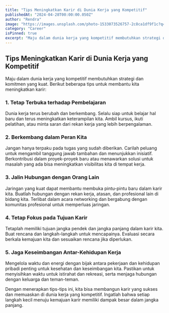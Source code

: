 ```yaml
---
title: "Tips Meningkatkan Karir di Dunia Kerja yang Kompetitif"
publishedAt: "2024-04-28T00:00:00.050Z"
author: "Rendra"
image: "https://images.unsplash.com/photo-1533073526757-2c8ca1df9f1c?q=80&w=2370&auto=format&fit=crop"
category: "Career"
isPinned: true
excerpt: "Maju dalam dunia kerja yang kompetitif membutuhkan strategi dan komitmen yang kuat. Berikut beberapa tips untuk membantu kita meningkatkan karir"
---
```


## **Tips Meningkatkan Karir di Dunia Kerja yang Kompetitif**

Maju dalam dunia kerja yang kompetitif membutuhkan strategi dan komitmen yang kuat. Berikut beberapa tips untuk membantu kita meningkatkan karir:

### 1. **Tetap Terbuka terhadap Pembelajaran**

Dunia kerja terus berubah dan berkembang. Selalu siap untuk belajar hal baru dan terus meningkatkan keterampilan kita. Ambil kursus, ikuti pelatihan, atau minta saran dari rekan kerja yang lebih berpengalaman.

### 2. **Berkembang dalam Peran Kita**

Jangan hanya terpaku pada tugas yang sudah diberikan. Carilah peluang untuk mengambil tanggung jawab tambahan dan menunjukkan inisiatif. Berkontribusi dalam proyek-proyek baru atau menawarkan solusi untuk masalah yang ada bisa meningkatkan visibilitas kita di tempat kerja.

### 3. **Jalin Hubungan dengan Orang Lain**

Jaringan yang kuat dapat membantu membuka pintu-pintu baru dalam karir kita. Buatlah hubungan dengan rekan kerja, atasan, dan profesional lain di bidang kita. Terlibat dalam acara networking dan bergabung dengan komunitas profesional untuk memperluas jaringan.

### 4. **Tetap Fokus pada Tujuan Karir**

Tetaplah memiliki tujuan jangka pendek dan jangka panjang dalam karir kita. Buat rencana dan langkah-langkah untuk mencapainya. Evaluasi secara berkala kemajuan kita dan sesuaikan rencana jika diperlukan.

### 5. **Jaga Keseimbangan Antar-Kehidupan Kerja**

Mengelola waktu dan energi dengan bijak antara pekerjaan dan kehidupan pribadi penting untuk kesehatan dan keseimbangan kita. Pastikan untuk menyisihkan waktu untuk istirahat dan rekreasi, serta menjaga hubungan dengan keluarga dan teman-teman.

Dengan menerapkan tips-tips ini, kita bisa membangun karir yang sukses dan memuaskan di dunia kerja yang kompetitif. Ingatlah bahwa setiap langkah kecil menuju kemajuan karir memiliki dampak besar dalam jangka panjang.
